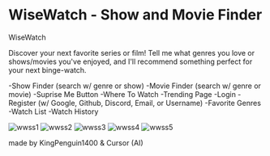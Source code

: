 # WiseWatch - Show and Movie Finder
WiseWatch

Discover your next favorite series or film! Tell me what genres you love or shows/movies you've enjoyed, and I'll recommend something perfect for your next binge-watch.

-Show Finder (search w/ genre or show)
-Movie Finder (search w/ genre or movie)
-Suprise Me Button
-Where To Watch
-Trending Page
-Login
-Register (w/ Google, Github, Discord, Email, or Username)
-Favorite Genres
-Watch List
-Watch History


![wwss1](https://github.com/wisewatch/wisewatch.github.io/blob/main/screenshots/wwss1.png?raw=true)
![wwss2](https://raw.githubusercontent.com/wisewatch/wisewatch.github.io/refs/heads/main/screenshots/wwss2.png)
![wwss3](https://raw.githubusercontent.com/wisewatch/wisewatch.github.io/refs/heads/main/screenshots/wwss3.png)
![wwss4](https://raw.githubusercontent.com/wisewatch/wisewatch.github.io/refs/heads/main/screenshots/wwss4.png)
![wwss5](https://raw.githubusercontent.com/wisewatch/wisewatch.github.io/refs/heads/main/screenshots/wwss5.png)


made by KingPenguin1400 & Cursor (AI)
